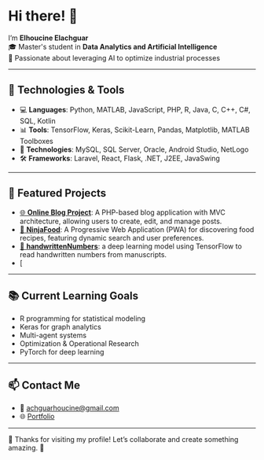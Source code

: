 # Hi there! 👋

I’m **Elhoucine Elachguar**  
🎓 Master's student in **Data Analytics and Artificial Intelligence**  
🚀 Passionate about leveraging AI to optimize industrial processes  

---

## 🚀 Technologies & Tools

- 💻 **Languages**: Python, MATLAB, JavaScript, PHP, R, Java, C, C++, C#, SQL, Kotlin  
- 📊 **Tools**: TensorFlow, Keras, Scikit-Learn, Pandas, Matplotlib, MATLAB Toolboxes  
- 🤖 **Technologies**: MySQL, SQL Server, Oracle, Android Studio, NetLogo  
- 🛠️ **Frameworks**: Laravel, React, Flask, .NET, J2EE, JavaSwing  

---

## 🌟 Featured Projects

- [🌐 **Online Blog Project**](https://github.com/horese07/blog-project): A PHP-based blog application with MVC architecture, allowing users to create, edit, and manage posts.
- [🤖 **NinjaFood**](https://horese07.github.io/pp/): A Progressive Web Application (PWA) for discovering food recipes, featuring dynamic search and user preferences.
- [🤖 **handwrittenNumbers**](https://colab.research.google.com/drive/1NwtIV7Lop5QlFXUd4BiZ0WwCCQypjHg3?authuser=2):  a deep learning model using TensorFlow to read handwritten numbers from manuscripts.
- [

---

## 📚 Current Learning Goals

- R programming for statistical modeling  
- Keras for graph analytics  
- Multi-agent systems  
- Optimization & Operational Research  
- PyTorch for deep learning  

---

## 📫 Contact Me

- 📧 [achguarhoucine@gmail.com](mailto:achguarhoucine@gmail.com)  
- 🌐 [Portfolio](https://yourportfolio.com)

---

🌟 Thanks for visiting my profile! Let’s collaborate and create something amazing. 🚀
